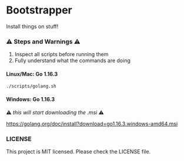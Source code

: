 # Bootstrapper

Install things on stuff!

### :warning: Steps and Warnings :warning:

1. Inspect all scripts before running them
1. Fully understand what the commands are doing

#### Linux/Mac: Go 1.16.3

`./scripts/golang.sh`

#### Windows: Go 1.16.3

:warning: _this will start downloading the .msi_ :warning:

https://golang.org/doc/install?download=go1.16.3.windows-amd64.msi

### LICENSE

This project is MIT licensed. Please check the LICENSE file.
